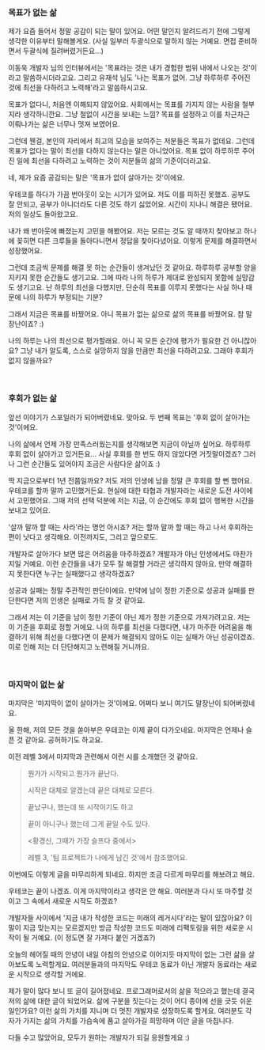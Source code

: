 ### 목표가 없는 삶

제가 요즘 들어서 정말 공감이 되는 말이 있어요. 어떤 말인지 알려드리기 전에 그렇게 생각한 이유부터 말해볼게요. (사실 일부러 두괄식으로 말하지 않는 거예요. 면접 준비하면서 두괄식에 질려버렸거든요...)

이동욱 개발자 님의 인터뷰에서는 '목표라는 것은 내가 경험한 범위 내에서 나오는 것'이라고 말씀하시더라고요. 그리고 유재석 님도 '나는 목표가 없어. 그냥 하루하루 주어진 것에 최선을 다하려고 노력해'라고 말씀하시고요.

목표가 없다니, 처음엔 이해되지 않았어요. 사회에서는 목표를 가지지 않는 사람을 철부지라 생각하니깐요. 그냥 철없이 시간을 보내는 느낌? 목표를 설정하고 이를 차근차근 이뤄나가는 삶은 너무나 멋져 보였어요.

그런데 웬걸, 본인의 자리에서 최고의 모습을 보여주는 저분들은 목표가 없데요. 그런데 목표가 없다는 말이 최선을 다하지 않는다는 말은 아니었어요. 목표 없이 하루하루 주어진 일에 최선을 다하려고 노력하는 것이 저분들의 삶의 기준이더라고요.

네, 제가 요즘 공감되는 말은 '목표가 없이 살아가는 것'이에요.

우테코를 하다가 가끔 번아웃이 오는 시기가 있어요. 저도 이를 피하진 못했죠. 공부도 잘 안되고, 공부가 아니더라도 다른 것도 하기 싫었어요. 시간이 지나니 해결은 됐어요. 저의 일상도 돌아왔고요.

내가 왜 번아웃에 빠졌는지 고민을 해봤어요. 저는 모르는 것도 알 때까지 찾아보고 하나에 꽂히면 다른 크루들을 돌아다니면서 정답을 찾아다녔어요. 이렇게 문제를 해결하면서 성장했어요.

그런데 조금씩 문제를 해결 못 하는 순간들이 생겨났던 것 같아요. 하루하루 공부할 양을 지키지 못한 순간들도 생기고요. 그에 따라 나의 하루가 제대로 완성되지 못함에 실망감도 생기고요. 난 하루의 최선을 다했지만, 단순히 목표를 이루지 못했다는 사실 하나 때문에 나의 하루가 부정되는 기분?

그래서 지금은 목표를 바꿨어요. 아니 목표가 없는 삶으로 삶의 목표를 바꿨어요. 참 말장난이죠? :)

나의 하루는 나의 최선으로 평가할래요. 아니 꼭 모든 순간에 평가가 필요한 건 아니잖아요? 그냥 내가 알도록, 스스로 실망하지 않을 만큼만 최선을 다하려고요. 그래야 후회가 없지 않을까요?

<br/>

### 후회가 없는 삶

앞선 이야기가 스포일러가 되어버렸네요. 맞아요. 두 번째 목표는 '후회 없이 살아가는 것'이에요.

나의 삶에서 언제 가장 만족스러웠는지를 생각해보면 지금이 아닐까 싶어요. 하루하루 후회 없이 살아가고 있거든요... 사실 후회를 한 번도 하지 않았다면 거짓말이겠죠? 그러나 그런 순간들도 있어야지 조금은 사람다운 삶이죠 :)

딱 지금으로부터 1년 전쯤일까요? 저도 저의 인생에 남을 정말 큰 후회를 할 뻔 했어요. 우테코를 할까 말까 고민했거든요. 현실에 대한 타협과 개발자라는 새로운 도전 사이에서 고민했어요. 그때 저의 선택 덕분에 저는 지금, 이 순간에도 후회 없이 행복한 시간을 보내고 있어요.

'살까 말까 할 때는 사라'라는 명언 아시죠? 저는 할까 말까 할 때는 하고 나서 후회하는 편이 낫다고 생각해요. 이전까지도, 그리고 앞으로도.

개발자로 살아가다 보면 많은 어려움을 마주하겠죠? 개발자가 아닌 인생에서도 마찬가지일 거예요. 이런 순간들을 내가 모두 잘 해결할 거라곤 생각하지 않아요. 만약 해결하지 못한다면 누구는 실패했다고 생각하겠죠?

성공과 실패는 정말 주관적인 판단이에요. 만약에 남이 정한 기준으로 성공과 실패를 판단한다면 저의 인생은 실패로 가득 찰 것 같아요.

그래서 저는 이 기준을 남이 정한 기준이 아닌 제가 정한 기준으로 가져가려고요. 저는 이 기준을 후회로 정할 거에요. 나의 하루를 최선을 다했다면, 내가 마주한 어려움을 해결하기 위해 최선을 다했다면 이 문제가 해결되지 않아도 이는 실패가 아닌 성공이겠죠. 이로 인해 저는 더 단단해지고 노련해질 거니까요.

<br/>

### 마지막이 없는 삶

마지막은 '마지막이 없이 살아가는 것'이에요. 어쩌다 보니 여기도 말장난이 되어버렸네요.

올 한해, 저의 모든 것을 쏟아부은 우테코는 이제 끝이 다가오네요. 마지막은 언제나 슬픈 것 같아요. 공허하기도 하고요.

이전 레벨 3에서 마지막과 관련해서 이런 시를 소개했던 것 같아요.

> 뭔가가 시작되고 뭔가가 끝난다.
>
> 시작은 대체로 알겠는데 끝은 대체로 모른다.
>
> 끝났구나, 했는데 또 시작이기도 하고
>
> 끝이 아니구나 했는데 그게 끝일 수도 있다.
>
> <황경신, 그때가 가장 슬프다 중에서>
>
> 레벨 3, '팀 프로젝트가 나에게 남긴 것'에서 참조했어요.

이번에도 이렇게 글을 마무리하게 되네요. 하지만 조금 다르게 마무리를 해보려고 해요.

우테코는 끝이 나겠죠. 이게 마지막이라고 생각은 안 해요. 여러분과 다시 또 마주할 것이고 그 속에서 새로운 시작도 하겠죠?

개발자들 사이에서 '지금 내가 작성한 코드는 미래의 레거시다'라는 말이 있잖아요? 이 말이 지금 맞는지는 모르겠지만 방금 작성한 코드도 미래에 리팩토링을 위한 새로운 시작이 될 거예요. (이 정도면 잘 가져다 붙인 거겠죠?)

오늘의 헤어질 때의 안녕이 내일 아침의 안녕으로 이어지듯 마지막이 없는 그런 삶을 살아보도록 노력할게요. 여러분들과의 마지막도 우테코 동료가 아닌 개발자 동료라는 새로운 시작으로 생각할 거에요.

제가 말이 많다 보니 또 글이 길어졌네요. 프로그래머로서의 삶을 적으라고 했는데 결국 저의 삶에 대한 글이 되었어요. 삶에 구분을 짓는다는 것이 어디 종이에 선을 긋듯 쉬운 일인가요? 이런 삶의 가치를 지니며 더 멋진 개발자로 성장하도록 할게요. 여러분도 각자가 가지는 삶의 가치를 가슴속에 품고 살아가길 희망하며 이만 글을 마칩니다.

다들 수고 많았어요, 모두가 원하는 개발자가 되길 응원할게요 :)